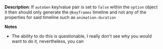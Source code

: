 __Description__: If `autoGen` key/value pair is set to `false` within the `option` object it then should only generate the `@keyframes` timeline and not any of the properties for said timeline such as `animation-duration`

__Notes__

+ The ability to do this is questionable, I really don't see why you would want to do it, nevertheless, you can
